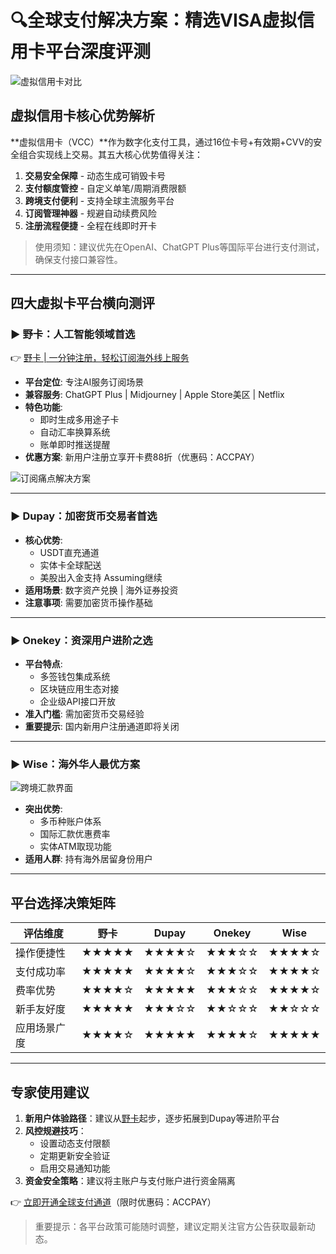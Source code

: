 # 🔍全球支付解决方案：精选VISA虚拟信用卡平台深度评测

![虚拟信用卡对比](https://bbtdd.com/wp-content/uploads/img/063226632.webp "主流虚拟信用卡平台可视化对比")

## 虚拟信用卡核心优势解析
**虚拟信用卡（VCC）**作为数字化支付工具，通过16位卡号+有效期+CVV的安全组合实现线上交易。其五大核心优势值得关注：

1. **交易安全保障** - 动态生成可销毁卡号
2. **支付额度管控** - 自定义单笔/周期消费限额
3. **跨境支付便利** - 支持全球主流服务平台
4. **订阅管理神器** - 规避自动续费风险
5. **注册流程便捷** - 全程在线即时开卡

> 使用须知：建议优先在OpenAI、ChatGPT Plus等国际平台进行支付测试，确保支付接口兼容性。

---

## 四大虚拟卡平台横向测评

### ▶ 野卡：人工智能领域首选
👉 [野卡 | 一分钟注册，轻松订阅海外线上服务](https://bbtdd.com/yeka)

- **平台定位**: 专注AI服务订阅场景
- **兼容服务**: ChatGPT Plus | Midjourney | Apple Store美区 | Netflix
- **特色功能**: 
  - 即时生成多用途子卡
  - 自动汇率换算系统
  - 账单即时推送提醒
- **优惠方案**: 新用户注册立享开卡费88折（优惠码：ACCPAY）

![订阅痛点解决方案](https://bbtdd.com/wp-content/uploads/img/504404365.webp "跨境订阅服务支付流程图")

---

### ▶ Dupay：加密货币交易者首选
- **核心优势**:
  - USDT直充通道
  - 实体卡全球配送
  - 美股出入金支持
Assuming继续
- **适用场景**: 数字资产兑换 | 海外证券投资
- **注意事项**: 需要加密货币操作基础

---

### ▶ Onekey：资深用户进阶之选
- **平台特点**:
  - 多签钱包集成系统
  - 区块链应用生态对接
  - 企业级API接口开放
- **准入门槛**: 需加密货币交易经验
- **重要提示**: 国内新用户注册通道即将关闭

---

### ▶ Wise：海外华人最优方案
![跨境汇款界面](https://bbtdd.com/wp-content/uploads/img/14256068395.webp "多币种账户管理界面")
- **突出优势**:
  - 多币种账户体系
  - 国际汇款优惠费率
  - 实体ATM取现功能
- **适用人群**: 持有海外居留身份用户

---

## 平台选择决策矩阵
| 评估维度       | 野卡 | Dupay | Onekey | Wise  |
|----------------|----------|-------|--------|-------|
| 操作便捷性     | ★★★★★    | ★★★★☆ | ★★★☆☆ | ★★★★☆ |
| 支付成功率     | ★★★★★    | ★★★★☆ | ★★★☆☆ | ★★★★☆ |
| 费率优势       | ★★★★☆    | ★★★★★ | ★★★☆☆ | ★★★★☆ |
| 新手友好度     | ★★★★★    | ★★★☆☆ | ★★☆☆☆ | ★★☆☆☆ |
| 应用场景广度   | ★★★★☆    | ★★★★★ | ★★★★☆ | ★★★★★ |

---

## 专家使用建议
1. **新用户体验路径**：建议从[野卡](https://bbtdd.com/yeka)起步，逐步拓展到Dupay等进阶平台
2. **风控规避技巧**： 
   - 设置动态支付限额
   - 定期更新安全验证
   - 启用交易通知功能
3. **资金安全策略**：建议将主账户与支付账户进行资金隔离

👉 [立即开通全球支付通道](https://bbtdd.com/yeka)（限时优惠码：ACCPAY）

> 重要提示：各平台政策可能随时调整，建议定期关注官方公告获取最新动态。